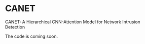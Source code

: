 # CANET
CANET: A Hierarchical CNN-Attention Model for Network Intrusion Detection


The code is coming soon.
